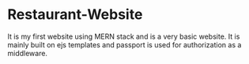 # Restaurant-Website
It is my first website using MERN stack and is a very basic website.
It is mainly built on ejs templates and  passport is used for authorization as a middleware.
